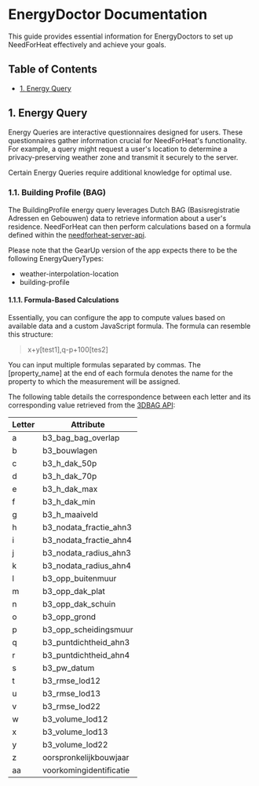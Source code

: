 # EnergyDoctor Documentation

This guide provides essential information for EnergyDoctors to set up NeedForHeat effectively and achieve your goals.

## Table of Contents

* [1. Energy Query](#1-energy-query)

## 1. Energy Query

Energy Queries are interactive questionnaires designed for users. These questionnaires gather information crucial for NeedForHeat's functionality. For example, a query might request a user's location to determine a privacy-preserving weather zone and transmit it securely to the server.

Certain Energy Queries require additional knowledge for optimal use. 

### 1.1. Building Profile (BAG)

The BuildingProfile energy query leverages Dutch BAG (Basisregistratie Adressen en Gebouwen) data to retrieve information about a user's residence. NeedForHeat can then perform calculations based on a formula defined within the [needforheat-server-api](https://github.com/energietransitie/needforheat-server-api).

Please note that the GearUp version of the app expects there to be the following EnergyQueryTypes:
- weather-interpolation-location
- building-profile

#### 1.1.1. Formula-Based Calculations

Essentially, you can configure the app to compute values based on available data and a custom JavaScript formula. The formula can resemble this structure:

> x+y[test1],q-p+100[tes2]

You can input multiple formulas separated by commas. The [property_name] at the end of each formula denotes the name for the property to which the measurement will be assigned.

The following table details the correspondence between each letter and its corresponding value retrieved from the [3DBAG API](https://docs.3dbag.nl/nl/delivery/webservices/#3dbag-api-3d):

| Letter | Attribute           |
|--------|---------------------|
| a  | b3_bag_bag_overlap      |
| b  | b3_bouwlagen            |
| c  | b3_h_dak_50p            |
| d  | b3_h_dak_70p            |
| e  | b3_h_dak_max            |
| f  | b3_h_dak_min            |
| g  | b3_h_maaiveld           |
| h  | b3_nodata_fractie_ahn3  |
| i  | b3_nodata_fractie_ahn4  |
| j  | b3_nodata_radius_ahn3   |
| k  | b3_nodata_radius_ahn4   |
| l  | b3_opp_buitenmuur       |
| m  | b3_opp_dak_plat         |
| n  | b3_opp_dak_schuin       |
| o  | b3_opp_grond            |
| p  | b3_opp_scheidingsmuur   |
| q  | b3_puntdichtheid_ahn3   |
| r  | b3_puntdichtheid_ahn4   |
| s  | b3_pw_datum             |
| t  | b3_rmse_lod12           |
| u  | b3_rmse_lod13           |
| v  | b3_rmse_lod22           |
| w  | b3_volume_lod12         |
| x  | b3_volume_lod13         |
| y  | b3_volume_lod22         |
| z  | oorspronkelijkbouwjaar  |
| aa | voorkomingidentificatie |
